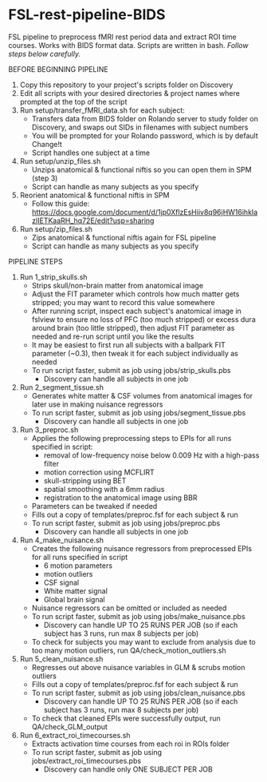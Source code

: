 # FSL-rest-pipeline-BIDS
FSL pipeline to preprocess fMRI rest period data and extract ROI time courses. Works with BIDS format data. Scripts are written in bash. *Follow steps below carefully.*

BEFORE BEGINNING PIPELINE
1. Copy this repository to your project's scripts folder on Discovery
2. Edit all scripts with your desired directories & project names where prompted at the top of the script
3. Run setup/transfer_fMRI_data.sh for each subject:
    * Transfers data from BIDS folder on Rolando server to study folder on Discovery, and swaps out SIDs in filenames with subject numbers
    * You will be prompted for your Rolando password, which is by default Change!t
    * Script handles one subject at a time
4. Run setup/unzip_files.sh
    * Unzips anatomical & functional niftis so you can open them in SPM (step 3)
    * Script can handle as many subjects as you specify
5. Reorient anatomical & functional niftis in SPM
    * Follow this guide: https://docs.google.com/document/d/1jp0XflzEsHiiv8q96jHW16ihkIazlIETKaaRH_hq72E/edit?usp=sharing
6. Run setup/zip_files.sh
    * Zips anatomical & functional niftis again for FSL pipeline
    * Script can handle as many subjects as you specify


PIPELINE STEPS
1. Run 1_strip_skulls.sh
    * Strips skull/non-brain matter from anatomical image
    * Adjust the FIT parameter which controls how much matter gets stripped; you may want to record this value somewhere
    * After running script, inspect each subject's anatomical image in fslview to ensure no loss of PFC (too much stripped) or excess dura around brain (too little stripped), then adjust FIT parameter as needed and re-run script until you like the results
     * It may be easiest to first run all subjects with a ballpark FIT parameter (~0.3), then tweak it for each subject individually as needed
    * To run script faster, submit as job using jobs/strip_skulls.pbs
      * Discovery can handle all subjects in one job
2. Run 2_segment_tissue.sh
    * Generates white matter & CSF volumes from anatomical images for later use in making nuisance regressors
    * To run script faster, submit as job using jobs/segment_tissue.pbs
      * Discovery can handle all subjects in one job
3. Run 3_preproc.sh
    * Applies the following preprocessing steps to EPIs for all runs specified in script:
      * removal of low-frequency noise below 0.009 Hz with a high-pass filter
      * motion correction using MCFLIRT
      * skull-stripping using BET
      * spatial smoothing with a 6mm radius
      * registration to the anatomical image using BBR
    * Parameters can be tweaked if needed
    * Fills out a copy of templates/preproc.fsf for each subject & run
    * To run script faster, submit as job using jobs/preproc.pbs
      * Discovery can handle all subjects in one job
4. Run 4_make_nuisance.sh
    * Creates the following nuisance regressors from preprocessed EPIs for all runs specified in script
      * 6 motion parameters
      * motion outliers
      * CSF signal
      * White matter signal
      * Global brain signal
    * Nuisance regressors can be omitted or included as needed
    * To run script faster, submit as job using jobs/make_nuisance.pbs
      * Discovery can handle UP TO 25 RUNS PER JOB (so if each subject has 3 runs, run max 8 subjects per job)
    * To check for subjects you may want to exclude from analysis due to too many motion outliers, run QA/check_motion_outliers.sh
5. Run 5_clean_nuisance.sh
    * Regresses out above nuisance variables in GLM & scrubs motion outliers
    * Fills out a copy of templates/preproc.fsf for each subject & run
    * To run script faster, submit as job using jobs/clean_nuisance.pbs
      * Discovery can handle UP TO 25 RUNS PER JOB (so if each subject has 3 runs, run max 8 subjects per job)
    * To check that cleaned EPIs were successfully output, run QA/check_GLM_output
6. Run 6_extract_roi_timecourses.sh
    * Extracts activation time courses from each roi in ROIs folder
    * To run script faster, submit as job using jobs/extract_roi_timecourses.pbs
      * Discovery can handle only ONE SUBJECT PER JOB
